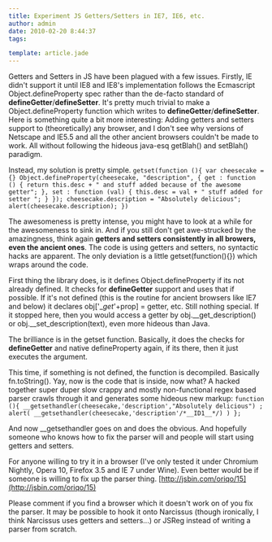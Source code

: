 ```yaml
---
title: Experiment JS Getters/Setters in IE7, IE6, etc.
author: admin
date: 2010-02-20 8:44:37
tags: 

template: article.jade
---
```


Getters and Setters in JS have been plagued with a few issues. Firstly, IE didn't support it until IE8 and IE8's implementation follows the Ecmascript Object.defineProperty spec rather than the de-facto standard of __defineGetter__/__defineSetter__. It's pretty much trivial to make a Object.defineProperty function which writes to __defineGetter__/__defineSetter__. Here is something quite a bit more interesting: Adding getters and setters support to (theoretically) any browser, and I don't see why versions of Netscape and IE5.5 and all the other ancient browsers couldn't be made to work. All without following the hideous java-esq getBlah() and setBlah() paradigm.

Instead, my solution is pretty simple.
`
getset(function (){
var cheesecake = {}
  Object.defineProperty(cheesecake, "description", {
    get : function () {
      return this.desc + " and stuff added because of the awesome getter";
    },
    set : function (val) {
      this.desc = val + " stuff added for setter ";
    }
  });
  cheesecake.description = "Absolutely delicious";
  alert(cheesecake.description);
})
`

The awesomeness is pretty intense, you might have to look at a while for the awesomeness to sink in. And if you still don't get awe-strucked by the amazingness, think again **getters and setters consistently in all browers, even the ancient ones**. The code is using getters and setters, no syntactic hacks are apparent. The only deviation is a little getset(function(){}) which wraps around the code.

First thing the library does, is it defines Object.defineProperty if its not already defined. It checks for __defineGetter__ support and uses that if possible. If it's not defined (this is the routine for ancient browsers like IE7 and below) it declares obj['__get_'+prop] = getter, etc. Still nothing special. If it stopped here, then you would access a getter by obj.__get_description() or obj.__set_description(text), even more hideous than Java.

The brilliance is in the getset function. Basically, it does the checks for __defineGetter__ and native defineProperty again, if its there, then it just executes the argument.

This time, if something is not defined, the function is decompiled. Basically fn.toString(). Yay, now is the code that is inside, now what? A hacked together super duper slow crappy and mostly non-functional regex based parser crawls through it and generates some hideous new markup:
`function (){
__getsethandler(cheesecake,'description',"Absolutely delicious")
;
alert(
__getsethandler(cheesecake,'description'/*__ID1__*/)
)
};`

And now __getsethandler goes on and does the obvious. And hopefully someone who knows how to fix the parser will and people will start using getters and setters.

For anyone willing to try it in a browser (I've only tested it under Chromium Nightly, Opera 10, Firefox 3.5 and IE 7 under Wine). Even better would be if someone is willing to fix up the parser thing. [http://jsbin.com/oriqo/15](http://jsbin.com/oriqo/15)

Please comment if you find a browser which it doesn't work on of you fix the parser. It may be possible to hook it onto Narcissus (though ironically, I think Narcissus uses getters and setters...) or JSReg instead of writing a parser from scratch.
